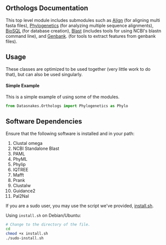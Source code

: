 Orthologs Documentation
-------------------------
This top level module includes submodules such as [Align](https://github.com/datasnakes/Datasnakes-Scripts/blob/master/Datasnakes/Orthologs/Align/README.md) (for aligning multi fasta files),
[Phylogenetics](https://github.com/datasnakes/Datasnakes-Scripts/blob/master/Datasnakes/Orthologs/Phylogenetics/README.md) (for analyzing multiple sequence alignments), [BioSQL]() (for database creation),
[Blast](https://github.com/datasnakes/Datasnakes-Scripts/tree/master/Datasnakes/Orthologs/Blast) (includes tools for using NCBI's blastn command line), and [Genbank](https://github.com/datasnakes/Datasnakes-Scripts/blob/master/Datasnakes/Orthologs/Genbank/README.md).
(for tools to extract features from genbank files).

Usage
-----
These classes are optimized to be used together (very little work to do that),
but can also be used singularly.


#### Simple Example

This is a simple example of using some of the modules.

``` python
from Datasnakes.Orthologs import Phylogenetics as Phylo

```

Software Dependencies
----------------------
Ensure that the following software is installed and in your path:
1. Clustal omega
2. NCBI Standalone Blast
3. PAML
4. PhyML
5. Phylip
6. IQTREE
7. Mafft
8. Prank
9. Clustalw
10. Guidance2
11. Pal2Nal

If you are a sudo user, you may use the script we've provided, [install.sh](https://github.com/datasnakes/Datasnakes-Scripts/blob/master/Datasnakes/Orthologs/install.sh).

Using `install.sh` on Debian/Ubuntu:

``` bash
# Change to the directory of the file.
cd
chmod +x install.sh
./sudo-install.sh

```
